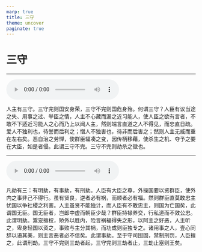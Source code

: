 ```yaml
---
marp: true
title: 三守
theme: uncover
paginate: true
---
```


# 三守

---

![](assets/audios/16/1.mp3)

人主有三守。三守完则国安身荣，三守不完则国危身殆。何谓三守？人臣有议当途之失、用事之过、举臣之情，人主不心藏而漏之近习能人，使人臣之欲有言者，不敢不下适近习能人之心而乃上以闻人主，然则端言直道之人不得见，而忠直日疏。爱人不独利也，待誉而后利之；憎人不独害也，待非而后害之；然则人主无威而重在左右矣。恶自治之劳惮，使群臣辐凑之变，因传柄移藉，使杀生之机、夺予之要在大臣，如是者侵。此谓三守不完。三守不完则劫杀之徵也。

---

![](assets/audios/16/2.mp3)

凡劫有三：有明劫，有事劫，有刑劫。人臣有大臣之尊，外操国要以资群臣，使外内之事非己不得行。虽有贤良，逆者必有祸，而顺者必有福。然则群臣直莫敢忠主忧国以争社稷之利害。人主虽贤不能独计，而人臣有不敢忠主，则国为亡国矣，此谓国无臣。国无臣者，岂郎中虚而朝臣少哉？群臣持禄养交，行私道而不效公忠。此谓明劫。鬻宠擅权，矫外以胜内，险言祸福得失之形，以阿主之好恶，人主听之，卑身轻国以资之，事败与主分其祸，而功成则臣独专之。诸用事之人，壹心同辞以语其美，则主言恶者必不信矣。此谓事劫。至于守司囹圄，禁制刑罚，人臣擅之，此谓刑劫。三守不完则三劫者起，三守完则三劫者止，三劫止塞则王矣。